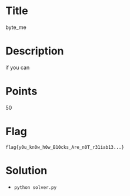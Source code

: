 # Title

byte_me

# Description

if you can

# Points

50

# Flag

`flag{y0u_kn0w_h0w_B10cks_Are_n0T_r31iab13...}`

# Solution

- `python solver.py`